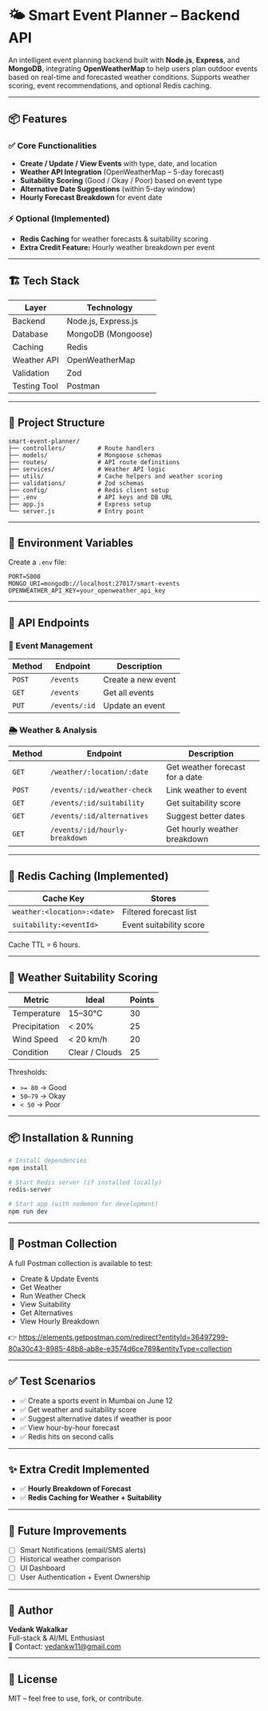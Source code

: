# 🌤️ Smart Event Planner – Backend API

An intelligent event planning backend built with **Node.js**, **Express**, and **MongoDB**, integrating **OpenWeatherMap** to help users plan outdoor events based on real-time and forecasted weather conditions. Supports weather scoring, event recommendations, and optional Redis caching.

---

## 📦 Features

### ✅ Core Functionalities

- **Create / Update / View Events** with type, date, and location
- **Weather API Integration** (OpenWeatherMap – 5-day forecast)
- **Suitability Scoring** (Good / Okay / Poor) based on event type
- **Alternative Date Suggestions** (within 5-day window)
- **Hourly Forecast Breakdown** for event date

### ⚡ Optional (Implemented)

- **Redis Caching** for weather forecasts & suitability scoring
- **Extra Credit Feature:** Hourly weather breakdown per event

---

## 🏗️ Tech Stack

| Layer        | Technology          |
| ------------ | ------------------- |
| Backend      | Node.js, Express.js |
| Database     | MongoDB (Mongoose)  |
| Caching      | Redis               |
| Weather API  | OpenWeatherMap      |
| Validation   | Zod                 |
| Testing Tool | Postman             |

---

## 📁 Project Structure

```
smart-event-planner/
├── controllers/         # Route handlers
├── models/              # Mongoose schemas
├── routes/              # API route definitions
├── services/            # Weather API logic
├── utils/               # Cache helpers and weather scoring
├── validations/         # Zod schemas
├── config/              # Redis client setup
├── .env                 # API keys and DB URL
├── app.js               # Express setup
└── server.js            # Entry point
```

---

## 🔐 Environment Variables

Create a `.env` file:

```
PORT=5000
MONGO_URI=mongodb://localhost:27017/smart-events
OPENWEATHER_API_KEY=your_openweather_api_key
```

---

## 🔁 API Endpoints

### 📁 Event Management

| Method | Endpoint      | Description        |
| ------ | ------------- | ------------------ |
| `POST` | `/events`     | Create a new event |
| `GET`  | `/events`     | Get all events     |
| `PUT`  | `/events/:id` | Update an event    |

### 🌦️ Weather & Analysis

| Method | Endpoint                       | Description                     |
| ------ | ------------------------------ | ------------------------------- |
| `GET`  | `/weather/:location/:date`     | Get weather forecast for a date |
| `POST` | `/events/:id/weather-check`    | Link weather to event           |
| `GET`  | `/events/:id/suitability`      | Get suitability score           |
| `GET`  | `/events/:id/alternatives`     | Suggest better dates            |
| `GET`  | `/events/:id/hourly-breakdown` | Get hourly weather breakdown    |

---

## 🔁 Redis Caching (Implemented)

| Cache Key                   | Stores                  |
| --------------------------- | ----------------------- |
| `weather:<location>:<date>` | Filtered forecast list  |
| `suitability:<eventId>`     | Event suitability score |

Cache TTL = 6 hours.

---

## 🔬 Weather Suitability Scoring

| Metric        | Ideal          | Points |
| ------------- | -------------- | ------ |
| Temperature   | 15–30°C        | 30     |
| Precipitation | < 20%          | 25     |
| Wind Speed    | < 20 km/h      | 20     |
| Condition     | Clear / Clouds | 25     |

Thresholds:

- `>= 80` → Good
- `50–79` → Okay
- `< 50` → Poor

---

## 📦 Installation & Running

```bash
# Install dependencies
npm install

# Start Redis server (if installed locally)
redis-server

# Start app (with nodemon for development)
npm run dev
```

---

## 📮 Postman Collection

A full Postman collection is available to test:

- Create & Update Events
- Get Weather
- Run Weather Check
- View Suitability
- Get Alternatives
- View Hourly Breakdown

👉 https://elements.getpostman.com/redirect?entityId=36497299-80a30c43-8985-48b8-ab8e-e3574d6ce789&entityType=collection

---

## ✅ Test Scenarios

- ✅ Create a sports event in Mumbai on June 12
- ✅ Get weather and suitability score
- ✅ Suggest alternative dates if weather is poor
- ✅ View hour-by-hour forecast
- ✅ Redis hits on second calls

---

## ✨ Extra Credit Implemented

- ✅ **Hourly Breakdown of Forecast**
- ✅ **Redis Caching for Weather + Suitability**

---

## 🚀 Future Improvements

- [ ] Smart Notifications (email/SMS alerts)
- [ ] Historical weather comparison
- [ ] UI Dashboard
- [ ] User Authentication + Event Ownership

---

## 👤 Author

**Vedank Wakalkar**  
Full-stack & AI/ML Enthusiast  
📧 Contact: [vedankw11@gmail.com](mailto:vedankw11@gmail.com)

---

## 📜 License

MIT – feel free to use, fork, or contribute.
